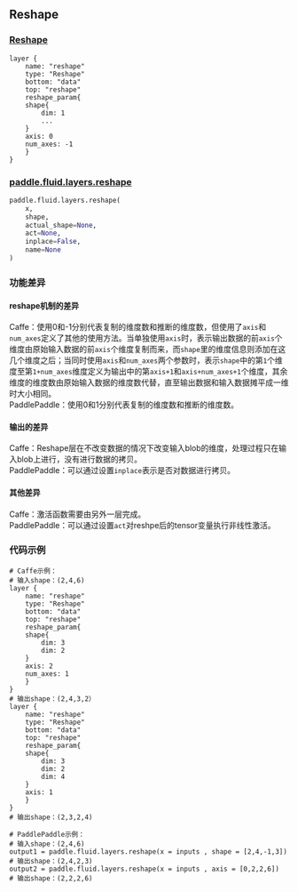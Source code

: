 ## Reshape


### [Reshape](http://caffe.berkeleyvision.org/tutorial/layers/reshape.html)
```
layer {
    name: "reshape"
    type: "Reshape"
    bottom: "data"
    top: "reshape"
    reshape_param{
	shape{
	    dim: 1
	    ...
	}
	axis: 0
	num_axes: -1
    }
}
```


### [paddle.fluid.layers.reshape](http://paddlepaddle.org/documentation/docs/zh/1.3/api_cn/layers_cn.html#permalink-130-reshape)
```python
paddle.fluid.layers.reshape(
    x, 
    shape, 
    actual_shape=None, 
    act=None, 
    inplace=False, 
    name=None
)
```  

### 功能差异
#### reshape机制的差异
Caffe：使用0和-1分别代表复制的维度数和推断的维度数，但使用了`axis`和`num_axes`定义了其他的使用方法。当单独使用`axis`时，表示输出数据的前`axis`个维度由原始输入数据的前`axis`个维度复制而来，而`shape`里的维度信息则添加在这几个维度之后；当同时使用`axis`和`num_axes`两个参数时，表示`shape`中的第`1`个维度至第`1+num_axes`维度定义为输出中的第`axis+1`和`axis+num_axes+1`个维度，其余维度的维度数由原始输入数据的维度数代替，直至输出数据和输入数据摊平成一维时大小相同。   
PaddlePaddle：使用0和1分别代表复制的维度数和推断的维度数。


#### 输出的差异
Caffe：Reshape层在不改变数据的情况下改变输入blob的维度，处理过程只在输入blob上进行，没有进行数据的拷贝。            
PaddlePaddle：可以通过设置`inplace`表示是否对数据进行拷贝。
#### 其他差异
Caffe：激活函数需要由另外一层完成。            
PaddlePaddle：可以通过设置`act`对reshpe后的tensor变量执行非线性激活。



### 代码示例
```  
# Caffe示例：  
# 输入shape：(2,4,6)
layer {
    name: "reshape"
    type: "Reshape"
    bottom: "data"
    top: "reshape"
    reshape_param{
	shape{
	    dim: 3
	    dim: 2
	}
	axis: 2
	num_axes: 1
    }
}
# 输出shape：(2,4,3,2）
layer {
    name: "reshape"
    type: "Reshape"
    bottom: "data"
    top: "reshape"
    reshape_param{
	shape{
	    dim: 3
	    dim: 2
	    dim: 4
	}
	axis: 1
    }
}
# 输出shape：(2,3,2,4)

```  
``` 
# PaddlePaddle示例：  
# 输入shape：(2,4,6)
output1 = paddle.fluid.layers.reshape(x = inputs , shape = [2,4,-1,3])
# 输出shape：(2,4,2,3)
output2 = paddle.fluid.layers.reshape(x = inputs , axis = [0,2,2,6])
# 输出shape：(2,2,2,6)
```  
